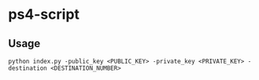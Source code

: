 # ps4-script
## Usage

`python index.py -public_key <PUBLIC_KEY> -private_key <PRIVATE_KEY> -destination <DESTINATION_NUMBER>`
